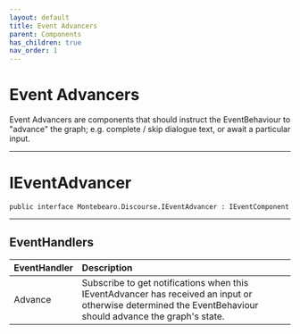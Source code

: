 ```yaml
---
layout: default
title: Event Advancers
parent: Components
has_children: true
nav_order: 1
---
```


# Event Advancers

Event Advancers are components that should instruct the EventBehaviour to "advance" the graph; e.g. complete / skip dialogue text, or await a particular input.

---

# IEventAdvancer


```
public interface Montebearo.Discourse.IEventAdvancer : IEventComponent
```

---

## EventHandlers

| EventHandler | Description |
|:--|:---|
| Advance | Subscribe to get notifications when this IEventAdvancer has received an input or otherwise determined the EventBehaviour should advance the graph's state. |
